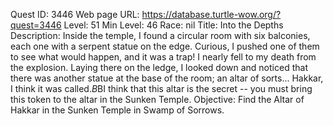 Quest ID: 3446
Web page URL: https://database.turtle-wow.org/?quest=3446
Level: 51
Min Level: 46
Race: nil
Title: Into the Depths
Description: Inside the temple, I found a circular room with six balconies, each one with a serpent statue on the edge. Curious, I pushed one of them to see what would happen, and it was a trap! I nearly fell to my death from the explosion. Laying there on the ledge, I looked down and noticed that there was another statue at the base of the room; an altar of sorts... Hakkar, I think it was called.$B$BI think that this altar is the secret -- you must bring this token to the altar in the Sunken Temple.
Objective: Find the Altar of Hakkar in the Sunken Temple in Swamp of Sorrows.
